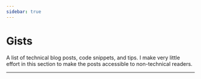 ```yaml
---
sidebar: true
---
```

# Gists

A list of technical blog posts, code snippets, and tips. I make very little effort in this section to make the posts accessible to non-technical readers.

----


<section-contents />